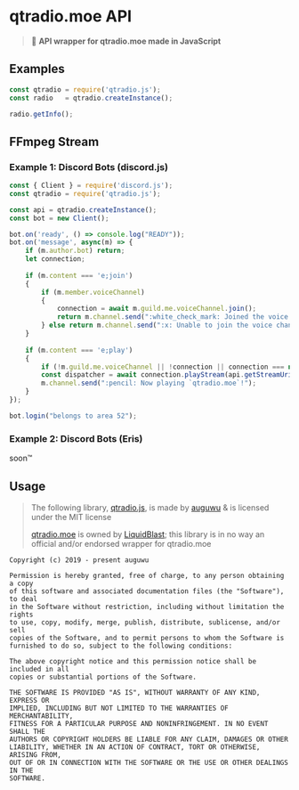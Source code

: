 # qtradio.moe API

> :tulip: **API wrapper for qtradio.moe made in JavaScript**

## Examples

```js
const qtradio = require('qtradio.js');
const radio   = qtradio.createInstance();

radio.getInfo();
```

## FFmpeg Stream

### Example 1: Discord Bots (discord.js)

```js
const { Client } = require('discord.js');
const qtradio = require('qtradio.js');

const api = qtradio.createInstance();
const bot = new Client();

bot.on('ready', () => console.log("READY"));
bot.on('message', async(m) => {
    if (m.author.bot) return;
    let connection;
    
    if (m.content === 'e;join')
    {
        if (m.member.voiceChannel)
        {
            connection = await m.guild.me.voiceChannel.join();
            return m.channel.send(":white_check_mark: Joined the voice channel!");
        } else return m.channel.send(":x: Unable to join the voice channel... Do I have permissions to join?");
    }
    
    if (m.content === 'e;play')
    {
        if (!m.guild.me.voiceChannel || !connection || connection === null) return m.channel.send(":x: Unable to play a stream without executing the `join` command!");
        const dispatcher = await connection.playStream(api.getStreamUri());
        m.channel.send(":pencil: Now playing `qtradio.moe`!");
    }
});

bot.login("belongs to area 52");
```

### Example 2: Discord Bots (Eris)

soon:tm:

## Usage

> The following library, [qtradio.js](https://github.com/auguwu/qtradio.js), is made by [auguwu](https://github.com/auguwu) & is licensed under the MIT license
>
> [qtradio.moe](https://qtradio.moe) is owned by [LiquidBlast](https://github.com/LiquidBlast); this library is in no way an official and/or endorsed wrapper for qtradio.moe

```
Copyright (c) 2019 - present auguwu

Permission is hereby granted, free of charge, to any person obtaining a copy
of this software and associated documentation files (the "Software"), to deal
in the Software without restriction, including without limitation the rights
to use, copy, modify, merge, publish, distribute, sublicense, and/or sell
copies of the Software, and to permit persons to whom the Software is
furnished to do so, subject to the following conditions:

The above copyright notice and this permission notice shall be included in all
copies or substantial portions of the Software.

THE SOFTWARE IS PROVIDED "AS IS", WITHOUT WARRANTY OF ANY KIND, EXPRESS OR
IMPLIED, INCLUDING BUT NOT LIMITED TO THE WARRANTIES OF MERCHANTABILITY,
FITNESS FOR A PARTICULAR PURPOSE AND NONINFRINGEMENT. IN NO EVENT SHALL THE
AUTHORS OR COPYRIGHT HOLDERS BE LIABLE FOR ANY CLAIM, DAMAGES OR OTHER
LIABILITY, WHETHER IN AN ACTION OF CONTRACT, TORT OR OTHERWISE, ARISING FROM,
OUT OF OR IN CONNECTION WITH THE SOFTWARE OR THE USE OR OTHER DEALINGS IN THE
SOFTWARE.
```

